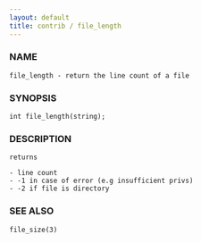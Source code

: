 ```yaml
---
layout: default
title: contrib / file_length
---
```


### NAME

    file_length - return the line count of a file

### SYNOPSIS

    int file_length(string);

### DESCRIPTION

    returns

    - line count
    - -1 in case of error (e.g insufficient privs)
    - -2 if file is directory

### SEE ALSO

    file_size(3)
